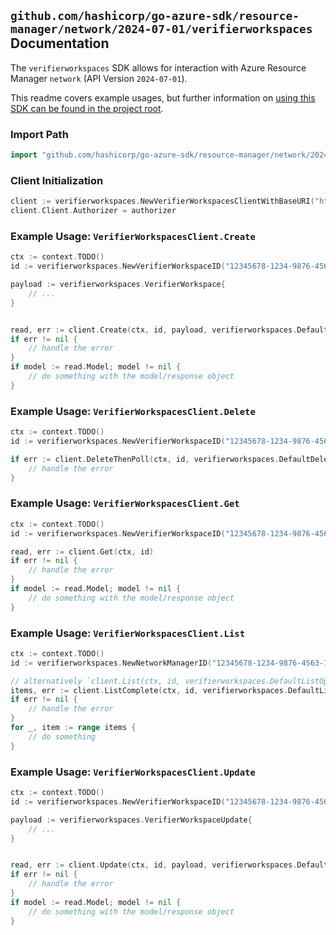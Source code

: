 
## `github.com/hashicorp/go-azure-sdk/resource-manager/network/2024-07-01/verifierworkspaces` Documentation

The `verifierworkspaces` SDK allows for interaction with Azure Resource Manager `network` (API Version `2024-07-01`).

This readme covers example usages, but further information on [using this SDK can be found in the project root](https://github.com/hashicorp/go-azure-sdk/tree/main/docs).

### Import Path

```go
import "github.com/hashicorp/go-azure-sdk/resource-manager/network/2024-07-01/verifierworkspaces"
```


### Client Initialization

```go
client := verifierworkspaces.NewVerifierWorkspacesClientWithBaseURI("https://management.azure.com")
client.Client.Authorizer = authorizer
```


### Example Usage: `VerifierWorkspacesClient.Create`

```go
ctx := context.TODO()
id := verifierworkspaces.NewVerifierWorkspaceID("12345678-1234-9876-4563-123456789012", "example-resource-group", "networkManagerName", "verifierWorkspaceName")

payload := verifierworkspaces.VerifierWorkspace{
	// ...
}


read, err := client.Create(ctx, id, payload, verifierworkspaces.DefaultCreateOperationOptions())
if err != nil {
	// handle the error
}
if model := read.Model; model != nil {
	// do something with the model/response object
}
```


### Example Usage: `VerifierWorkspacesClient.Delete`

```go
ctx := context.TODO()
id := verifierworkspaces.NewVerifierWorkspaceID("12345678-1234-9876-4563-123456789012", "example-resource-group", "networkManagerName", "verifierWorkspaceName")

if err := client.DeleteThenPoll(ctx, id, verifierworkspaces.DefaultDeleteOperationOptions()); err != nil {
	// handle the error
}
```


### Example Usage: `VerifierWorkspacesClient.Get`

```go
ctx := context.TODO()
id := verifierworkspaces.NewVerifierWorkspaceID("12345678-1234-9876-4563-123456789012", "example-resource-group", "networkManagerName", "verifierWorkspaceName")

read, err := client.Get(ctx, id)
if err != nil {
	// handle the error
}
if model := read.Model; model != nil {
	// do something with the model/response object
}
```


### Example Usage: `VerifierWorkspacesClient.List`

```go
ctx := context.TODO()
id := verifierworkspaces.NewNetworkManagerID("12345678-1234-9876-4563-123456789012", "example-resource-group", "networkManagerName")

// alternatively `client.List(ctx, id, verifierworkspaces.DefaultListOperationOptions())` can be used to do batched pagination
items, err := client.ListComplete(ctx, id, verifierworkspaces.DefaultListOperationOptions())
if err != nil {
	// handle the error
}
for _, item := range items {
	// do something
}
```


### Example Usage: `VerifierWorkspacesClient.Update`

```go
ctx := context.TODO()
id := verifierworkspaces.NewVerifierWorkspaceID("12345678-1234-9876-4563-123456789012", "example-resource-group", "networkManagerName", "verifierWorkspaceName")

payload := verifierworkspaces.VerifierWorkspaceUpdate{
	// ...
}


read, err := client.Update(ctx, id, payload, verifierworkspaces.DefaultUpdateOperationOptions())
if err != nil {
	// handle the error
}
if model := read.Model; model != nil {
	// do something with the model/response object
}
```
